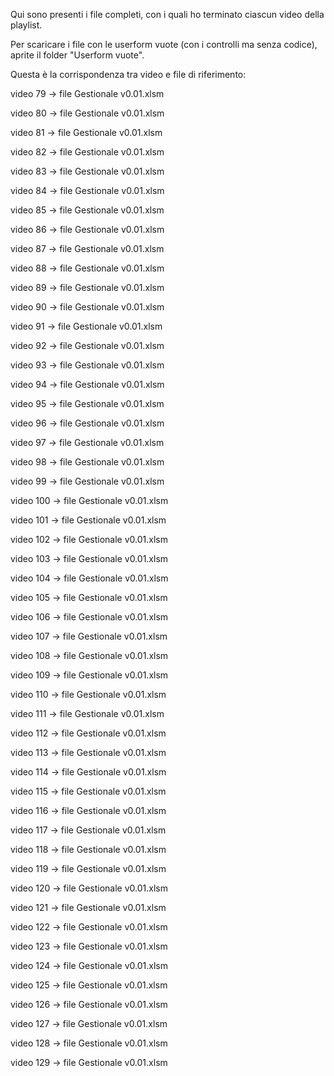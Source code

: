 Qui sono presenti i file completi, con i quali ho terminato ciascun video della playlist.

Per scaricare i file con le userform vuote (con i controlli ma senza codice), aprite il folder "Userform vuote".

Questa è la corrispondenza tra video e file di riferimento:

video 79 -> file Gestionale v0.01.xlsm

video 80 -> file Gestionale v0.01.xlsm

video 81 -> file Gestionale v0.01.xlsm

video 82 -> file Gestionale v0.01.xlsm

video 83 -> file Gestionale v0.01.xlsm

video 84 -> file Gestionale v0.01.xlsm

video 85 -> file Gestionale v0.01.xlsm

video 86 -> file Gestionale v0.01.xlsm

video 87 -> file Gestionale v0.01.xlsm

video 88 -> file Gestionale v0.01.xlsm

video 89 -> file Gestionale v0.01.xlsm

video 90 -> file Gestionale v0.01.xlsm

video 91 -> file Gestionale v0.01.xlsm

video 92 -> file Gestionale v0.01.xlsm

video 93 -> file Gestionale v0.01.xlsm

video 94 -> file Gestionale v0.01.xlsm

video 95 -> file Gestionale v0.01.xlsm

video 96 -> file Gestionale v0.01.xlsm

video 97 -> file Gestionale v0.01.xlsm

video 98 -> file Gestionale v0.01.xlsm

video 99 -> file Gestionale v0.01.xlsm

video 100 -> file Gestionale v0.01.xlsm

video 101 -> file Gestionale v0.01.xlsm

video 102 -> file Gestionale v0.01.xlsm

video 103 -> file Gestionale v0.01.xlsm

video 104 -> file Gestionale v0.01.xlsm

video 105 -> file Gestionale v0.01.xlsm

video 106 -> file Gestionale v0.01.xlsm

video 107 -> file Gestionale v0.01.xlsm

video 108 -> file Gestionale v0.01.xlsm

video 109 -> file Gestionale v0.01.xlsm

video 110 -> file Gestionale v0.01.xlsm

video 111 -> file Gestionale v0.01.xlsm

video 112 -> file Gestionale v0.01.xlsm

video 113 -> file Gestionale v0.01.xlsm

video 114 -> file Gestionale v0.01.xlsm

video 115 -> file Gestionale v0.01.xlsm

video 116 -> file Gestionale v0.01.xlsm

video 117 -> file Gestionale v0.01.xlsm

video 118 -> file Gestionale v0.01.xlsm

video 119 -> file Gestionale v0.01.xlsm

video 120 -> file Gestionale v0.01.xlsm

video 121 -> file Gestionale v0.01.xlsm

video 122 -> file Gestionale v0.01.xlsm

video 123 -> file Gestionale v0.01.xlsm

video 124 -> file Gestionale v0.01.xlsm

video 125 -> file Gestionale v0.01.xlsm

video 126 -> file Gestionale v0.01.xlsm

video 127 -> file Gestionale v0.01.xlsm

video 128 -> file Gestionale v0.01.xlsm

video 129 -> file Gestionale v0.01.xlsm
